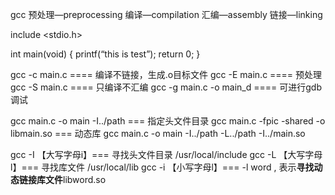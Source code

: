 gcc
预处理—preprocessing
编译—compilation
汇编—assembly
链接—linking

include <stdio.h>

int main(void)
{
	printf(“this is test”);
	return 0;
 }

gcc -c main.c ==== 编译不链接，生成.o目标文件
gcc -E main.c ==== 预处理 
gcc -S main.c ==== 只编译不汇编
gcc -g main.c -o main_d ==== 可进行gdb调试


gcc main.c -o main -I../path === 指定头文件目录
gcc main.c -fpic -shared -o libmain.so === 动态库
gcc main.c -o main -I../path -L../path -I../main.so

gcc -I 【大写字母i】=== 寻找头文件目录 /usr/local/include 
gcc -L 【大写字母l】=== 寻找库文件 /usr/local/lib
gcc -i 【小写字母l】=== -l word , 表示**寻找动态链接库文件**libword.so
